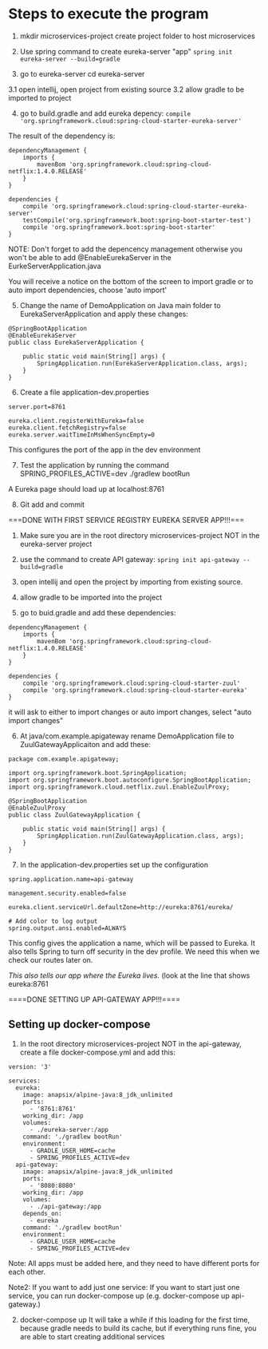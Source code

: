 # Steps to execute the program

1. mkdir microservices-project
create project folder to host microservices

2. Use spring command to create eureka-server "app"
`spring init eureka-server --build=gradle`

3. go to eureka-server cd eureka-server 

3.1 open intellij, open project from existing source
3.2 allow gradle to be imported to project

4. go to build.gradle and add eureka depency:
` compile 'org.springframework.cloud:spring-cloud-starter-eureka-server' `

The result of the dependency is:

```
dependencyManagement {
    imports {
        mavenBom 'org.springframework.cloud:spring-cloud-netflix:1.4.0.RELEASE'
    }
}

dependencies {
    compile 'org.springframework.cloud:spring-cloud-starter-eureka-server'
    testCompile('org.springframework.boot:spring-boot-starter-test')
    compile 'org.springframework.boot:spring-boot-starter'
}
```
NOTE: Don't forget to add the depencency management otherwise you won't be
able to add @EnableEurekaServer in the EurkeServerApplication.java

You will receive a notice on the bottom of the screen to import gradle or
to auto import dependencies, choose 'auto import'

5. Change the name of DemoApplication on Java main folder to EurekaServerApplication
and apply these changes:

```
@SpringBootApplication
@EnableEurekaServer
public class EurekaServerApplication {

    public static void main(String[] args) {
        SpringApplication.run(EurekaServerApplication.class, args);
    }
}

```

6. Create a file application-dev.properties

```
server.port=8761

eureka.client.registerWithEureka=false
eureka.client.fetchRegistry=false
eureka.server.waitTimeInMsWhenSyncEmpty=0
```
This configures the port of the app in the dev environment 

7. Test the application by running the command 
SPRING_PROFILES_ACTIVE=dev ./gradlew bootRun

A Eureka page should load up at localhost:8761

8. Git add and commit 

===DONE WITH FIRST SERVICE REGISTRY EUREKA SERVER APP!!!===

1. Make sure you are in the root directory microservices-project NOT in the 
eureka-server project 

2. use the command to create API gateway:
`spring init api-gateway --build=gradle`

3. open intellij and open the project by importing from existing source. 

4. allow gradle to be imported into the project

5. go to buid.gradle and add these dependencies:
```
dependencyManagement {
    imports {
        mavenBom 'org.springframework.cloud:spring-cloud-netflix:1.4.0.RELEASE'
    }
}

dependencies {
    compile 'org.springframework.cloud:spring-cloud-starter-zuul'
    compile 'org.springframework.cloud:spring-cloud-starter-eureka'
}

```
it will ask to either to import changes or auto import changes, select "auto
import changes" 

6. At java/com.example.apigateway rename DemoApplication file to 
ZuulGatewayApplicaiton and add these:

```
package com.example.apigateway;

import org.springframework.boot.SpringApplication;
import org.springframework.boot.autoconfigure.SpringBootApplication;
import org.springframework.cloud.netflix.zuul.EnableZuulProxy;

@SpringBootApplication
@EnableZuulProxy
public class ZuulGatewayApplication {

    public static void main(String[] args) {
        SpringApplication.run(ZuulGatewayApplication.class, args);
    }
}
```

7. In the application-dev.properties set up the configuration 

```
spring.application.name=api-gateway

management.security.enabled=false

eureka.client.serviceUrl.defaultZone=http://eureka:8761/eureka/

# Add color to log output
spring.output.ansi.enabled=ALWAYS
```
This config gives the application a name, which will be passed to Eureka.
It also tells Spring to turn off security in the dev profile. We need this when we check our routes later on.

*This also tells our app where the Eureka lives.* (look at the line that shows 
eureka:8761

====DONE SETTING UP API-GATEWAY APP!!!====

## Setting up docker-compose

1. In the root directory microservices-project NOT in the api-gateway, create
a file docker-compose.yml and add this: 

```
version: '3'

services:
  eureka:
    image: anapsix/alpine-java:8_jdk_unlimited
    ports:
      - '8761:8761'
    working_dir: /app
    volumes:
      - ./eureka-server:/app
    command: './gradlew bootRun'
    environment:
      - GRADLE_USER_HOME=cache
      - SPRING_PROFILES_ACTIVE=dev
  api-gateway:
    image: anapsix/alpine-java:8_jdk_unlimited
    ports:
      - '8080:8080'
    working_dir: /app
    volumes:
      - ./api-gateway:/app
    depends_on:
      - eureka
    command: './gradlew bootRun'
    environment:
      - GRADLE_USER_HOME=cache
      - SPRING_PROFILES_ACTIVE=dev

```
Note: All apps must be added here, and they need to have different ports for
each other. 

Note2: If you want to add just one service: If you want to start just one service, you can run docker-compose up <app-name> (e.g. docker-compose 
up api-gateway.)

2. docker-compose up 
It will take a while if this loading for the first time, because gradle needs 
to build its cache, but if everything runs fine, you are able to start creating
additional services

